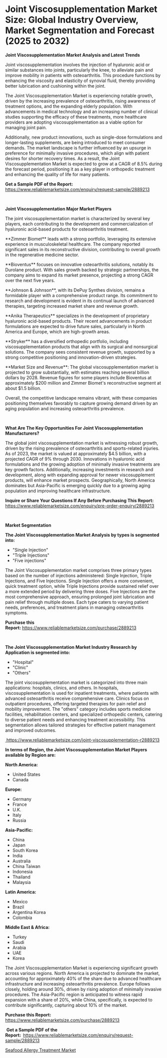 <p><h1>Joint Viscosupplementation Market Size: Global Industry Overview, Market Segmentation and Forecast (2025 to 2032)</h1></p><p><strong>Joint Viscosupplementation Market Analysis and Latest Trends</strong></p>
<p><p>Joint viscosupplementation involves the injection of hyaluronic acid or similar substances into joints, particularly the knee, to alleviate pain and improve mobility in patients with osteoarthritis. This procedure functions by enhancing the viscosity and elasticity of synovial fluid, thereby providing better lubrication and cushioning within the joint.</p><p>The Joint Viscosupplementation Market is experiencing notable growth, driven by the increasing prevalence of osteoarthritis, rising awareness of treatment options, and the expanding elderly population. With advancements in medical technology and an increasing number of clinical studies supporting the efficacy of these treatments, more healthcare providers are adopting viscosupplementation as a viable option for managing joint pain. </p><p>Additionally, new product innovations, such as single-dose formulations and longer-lasting supplements, are being introduced to meet consumer demands. The market landscape is further influenced by an upsurge in preference for minimally invasive procedures, which align with patient desires for shorter recovery times. As a result, the Joint Viscosupplementation Market is expected to grow at a CAGR of 8.5% during the forecast period, positioning it as a key player in orthopedic treatment and enhancing the quality of life for many patients.</p></p>
<p><strong>Get a Sample PDF of the Report:&nbsp;</strong> <a href="https://www.reliablemarketsize.com/enquiry/request-sample/2889213?utm_campaign=3094&utm_medium=2&utm_source=Github&utm_content=ia&utm_term=14032025&utm_id=joint-viscosupplementation">https://www.reliablemarketsize.com/enquiry/request-sample/2889213</a></p>
<p>&nbsp;</p>
<p><strong>Joint Viscosupplementation Major Market Players</strong></p>
<p><p>The joint viscosupplementation market is characterized by several key players, each contributing to the development and commercialization of hyaluronic acid-based products for osteoarthritis treatment. </p><p>**Zimmer Biomet** leads with a strong portfolio, leveraging its extensive experience in musculoskeletal healthcare. The company reported significant sales in its reconstructive division, contributing to overall growth in the regenerative medicine sector.</p><p>**Bioventus** focuses on innovative osteoarthritis solutions, notably its Durolane product. With sales growth backed by strategic partnerships, the company aims to expand its market presence, projecting a strong CAGR over the next five years.</p><p>**Johnson & Johnson**, with its DePuy Synthes division, remains a formidable player with a comprehensive product range. Its commitment to research and development is evident in its continual launch of advanced therapies, targeting increased market share and revenue growth.</p><p>**Anika Therapeutics** specializes in the development of proprietary hyaluronic acid-based products. Their recent advancements in product formulations are expected to drive future sales, particularly in North America and Europe, which are high-growth areas.</p><p>**Stryker** has a diversified orthopedic portfolio, including viscosupplementation products that align with its surgical and nonsurgical solutions. The company sees consistent revenue growth, supported by a strong competitive positioning and innovation-driven strategies.</p><p>**Market Size and Revenue**: The global viscosupplementation market is projected to grow substantially, with estimates reaching several billion dollars by 2028. Revenue figures for some players include Bioventus at approximately $200 million and Zimmer Biomet's reconstructive segment at about $1.5 billion. </p><p>Overall, the competitive landscape remains vibrant, with these companies positioning themselves favorably to capture growing demand driven by an aging population and increasing osteoarthritis prevalence.</p></p>
<p>&nbsp;</p>
<p><strong>What Are The Key Opportunities For Joint Viscosupplementation Manufacturers?</strong></p>
<p><p>The global joint viscosupplementation market is witnessing robust growth, driven by the rising prevalence of osteoarthritis and sports-related injuries. As of 2023, the market is valued at approximately $4.5 billion, with a projected CAGR of 9% through 2030. Innovations in hyaluronic acid formulations and the growing adoption of minimally invasive treatments are key growth factors. Additionally, increasing investments in research and development, along with expanding approval for newer viscosupplement products, will enhance market prospects. Geographically, North America dominates but Asia-Pacific is emerging quickly due to a growing aging population and improving healthcare infrastructure.</p></p>
<p><strong>Inquire or Share Your Questions If Any Before Purchasing This Report:</strong> <a href="https://www.reliablemarketsize.com/enquiry/pre-order-enquiry/2889213?utm_campaign=3094&utm_medium=2&utm_source=Github&utm_content=ia&utm_term=14032025&utm_id=joint-viscosupplementation">https://www.reliablemarketsize.com/enquiry/pre-order-enquiry/2889213</a></p>
<p>&nbsp;</p>
<p><strong>Market Segmentation</strong></p>
<p><strong>The Joint Viscosupplementation Market Analysis by types is segmented into:</strong></p>
<p><ul><li>"Single Injection"</li><li>"Triple Injections"</li><li>"Five injections"</li></ul></p>
<p><p>The Joint Viscosupplementation market comprises three primary types based on the number of injections administered: Single Injection, Triple Injections, and Five Injections. Single Injection offers a more convenient, quick treatment option, while Triple Injections provide sustained relief over a more extended period by delivering three doses. Five Injections are the most comprehensive approach, ensuring prolonged joint lubrication and pain relief through multiple doses. Each type caters to varying patient needs, preferences, and treatment plans in managing osteoarthritis symptoms.</p></p>
<p><strong>Purchase this Report:&nbsp;</strong><a href="https://www.reliablemarketsize.com/purchase/2889213?utm_campaign=3094&utm_medium=2&utm_source=Github&utm_content=ia&utm_term=14032025&utm_id=joint-viscosupplementation">https://www.reliablemarketsize.com/purchase/2889213</a></p>
<p>&nbsp;</p>
<p><strong>The Joint Viscosupplementation Market Industry Research by Application is segmented into:</strong></p>
<p><ul><li>"Hospital"</li><li>"Clinic"</li><li>"Others"</li></ul></p>
<p><p>The joint viscosupplementation market is categorized into three main applications: hospitals, clinics, and others. In hospitals, viscosupplementation is used for inpatient treatments, where patients with advanced osteoarthritis receive comprehensive care. Clinics focus on outpatient procedures, offering targeted therapies for pain relief and mobility improvement. The "others" category includes sports medicine facilities, rehabilitation centers, and specialized orthopedic centers, catering to diverse patient needs and enhancing treatment accessibility. This segmentation allows tailored strategies for effective patient management and improved outcomes.</p></p>
<p><a href="https://www.reliablemarketsize.com/joint-viscosupplementation-r2889213?utm_campaign=3094&utm_medium=2&utm_source=Github&utm_content=ia&utm_term=14032025&utm_id=joint-viscosupplementation">&nbsp;https://www.reliablemarketsize.com/joint-viscosupplementation-r2889213</a></p>
<p><strong>In terms of Region, the Joint Viscosupplementation Market Players available by Region are:</strong></p>
<p>
    <p> <strong> North America: </strong>
        <ul>
            <li>United States</li>
            <li>Canada</li>
        </ul>
        </p> 
    <p> <strong> Europe: </strong>
        <ul>
            <li>Germany</li>
            <li>France</li>
            <li>U.K.</li>
            <li>Italy</li>
            <li>Russia</li>
        </ul>
        </p> 
    <p> <strong> Asia-Pacific: </strong>
        <ul>
            <li>China</li>
            <li>Japan</li>
            <li>South Korea</li>
            <li>India</li>
            <li>Australia</li>
            <li>China Taiwan</li>
            <li>Indonesia</li>
            <li>Thailand</li>
            <li>Malaysia</li>
        </ul>
        </p> 
    <p> <strong> Latin America: </strong>
        <ul>
            <li>Mexico</li>
            <li>Brazil</li>
            <li>Argentina Korea</li>
            <li>Colombia</li>
        </ul>
        </p> 
    <p> <strong> Middle East & Africa: </strong>
        <ul>
            <li>Turkey</li>
            <li>Saudi</li>
            <li>Arabia</li>
            <li>UAE</li>
            <li>Korea</li>
        </ul>
    </p>
    </p>
<p><p>The Joint Viscosupplementation Market is experiencing significant growth across various regions. North America is projected to dominate the market, accounting for approximately 40% of the share due to advanced healthcare infrastructure and increasing osteoarthritis prevalence. Europe follows closely, holding around 30%, driven by rising adoption of minimally invasive procedures. The Asia-Pacific region is anticipated to witness rapid expansion with a share of 20%, while China, specifically, is expected to contribute significantly, capturing about 10% of the market.</p></p>
<p><strong>Purchase this Report: </strong><a href="https://www.reliablemarketsize.com/purchase/2889213?utm_campaign=3094&utm_medium=2&utm_source=Github&utm_content=ia&utm_term=14032025&utm_id=joint-viscosupplementation">https://www.reliablemarketsize.com/purchase/2889213</a></p>
<p>&nbsp;<strong>Get a Sample PDF of the Report:&nbsp;&nbsp;</strong><a href="https://www.reliablemarketsize.com/enquiry/request-sample/2889213?utm_campaign=3094&utm_medium=2&utm_source=Github&utm_content=ia&utm_term=14032025&utm_id=joint-viscosupplementation">https://www.reliablemarketsize.com/enquiry/request-sample/2889213</a></p>
<p><strong></strong></p>
<p><p><a href="https://github.com/guinoopandam/Market-Research-Report-List-1/blob/main/seafood-allergy-treatment-market.md?utm_campaign=3094&utm_medium=2&utm_source=Github&utm_content=ia&utm_term=14032025&utm_id=joint-viscosupplementation">Seafood Allergy Treatment Market</a></p></p>